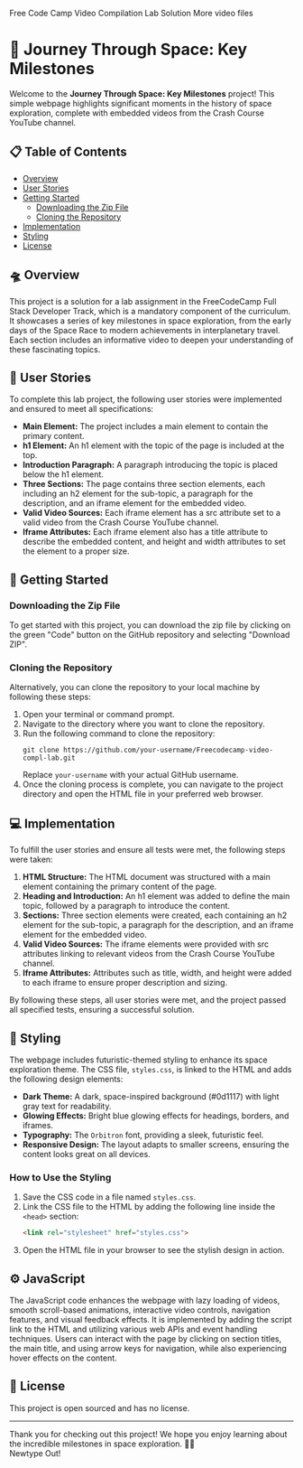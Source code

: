 
Free Code Camp Video Compilation Lab Solution
More video files 

# 🚀 Journey Through Space: Key Milestones

Welcome to the **Journey Through Space: Key Milestones** project! This simple webpage highlights significant moments in the history of space exploration, complete with embedded videos from the Crash Course YouTube channel.

## 📋 Table of Contents
- [Overview](#overview)
- [User Stories](#user-stories)
- [Getting Started](#getting-started)
  - [Downloading the Zip File](#downloading-the-zip-file)
  - [Cloning the Repository](#cloning-the-repository)
- [Implementation](#implementation)
- [Styling](#styling)
- [License](#license)

## 🛸 Overview
This project is a solution for a lab assignment in the FreeCodeCamp Full Stack Developer Track, which is a mandatory component of the curriculum. It showcases a series of key milestones in space exploration, from the early days of the Space Race to modern achievements in interplanetary travel. Each section includes an informative video to deepen your understanding of these fascinating topics.

## 📝 User Stories
To complete this lab project, the following user stories were implemented and ensured to meet all specifications:
- **Main Element:** The project includes a main element to contain the primary content.
- **h1 Element:** An h1 element with the topic of the page is included at the top.
- **Introduction Paragraph:** A paragraph introducing the topic is placed below the h1 element.
- **Three Sections:** The page contains three section elements, each including an h2 element for the sub-topic, a paragraph for the description, and an iframe element for the embedded video.
- **Valid Video Sources:** Each iframe element has a src attribute set to a valid video from the Crash Course YouTube channel.
- **Iframe Attributes:** Each iframe element also has a title attribute to describe the embedded content, and height and width attributes to set the element to a proper size.

## 🚀 Getting Started

### Downloading the Zip File
To get started with this project, you can download the zip file by clicking on the green "Code" button on the GitHub repository and selecting "Download ZIP".

### Cloning the Repository
Alternatively, you can clone the repository to your local machine by following these steps:

1. Open your terminal or command prompt.
2. Navigate to the directory where you want to clone the repository.
3. Run the following command to clone the repository:
   ```
   git clone https://github.com/your-username/Freecodecamp-video-compl-lab.git
   ```
   Replace `your-username` with your actual GitHub username.
4. Once the cloning process is complete, you can navigate to the project directory and open the HTML file in your preferred web browser.

## 💻 Implementation
To fulfill the user stories and ensure all tests were met, the following steps were taken:
1. **HTML Structure:** The HTML document was structured with a main element containing the primary content of the page.
2. **Heading and Introduction:** An h1 element was added to define the main topic, followed by a paragraph to introduce the content.
3. **Sections:** Three section elements were created, each containing an h2 element for the sub-topic, a paragraph for the description, and an iframe element for the embedded video.
4. **Valid Video Sources:** The iframe elements were provided with src attributes linking to relevant videos from the Crash Course YouTube channel.
5. **Iframe Attributes:** Attributes such as title, width, and height were added to each iframe to ensure proper description and sizing.

By following these steps, all user stories were met, and the project passed all specified tests, ensuring a successful solution.

## 🎨 Styling
The webpage includes futuristic-themed styling to enhance its space exploration theme. The CSS file, `styles.css`, is linked to the HTML and adds the following design elements:
- **Dark Theme:** A dark, space-inspired background (#0d1117) with light gray text for readability.
- **Glowing Effects:** Bright blue glowing effects for headings, borders, and iframes.
- **Typography:** The `Orbitron` font, providing a sleek, futuristic feel.
- **Responsive Design:** The layout adapts to smaller screens, ensuring the content looks great on all devices.

### How to Use the Styling
1. Save the CSS code in a file named `styles.css`.
2. Link the CSS file to the HTML by adding the following line inside the `<head>` section:
   ```html
   <link rel="stylesheet" href="styles.css">
   ```
3. Open the HTML file in your browser to see the stylish design in action.

## ⚙️ JavaScript 
The JavaScript code enhances the webpage with lazy loading of videos, smooth scroll-based animations, interactive video controls, navigation features, and visual feedback effects. It is implemented by adding the script link to the HTML and utilizing various web APIs and event handling techniques. Users can interact with the page by clicking on section titles, the main title, and using arrow keys for navigation, while also experiencing hover effects on the content.

## 📜 License
This project is open sourced and has no license.

---

Thank you for checking out this project! We hope you enjoy learning about the incredible milestones in space exploration. 🚀✨  
Newtype Out!